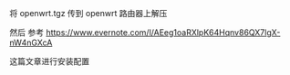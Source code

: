 将 openwrt.tgz 传到 openwrt 路由器上解压

然后 参考 https://www.evernote.com/l/AEeg1oaRXlpK64Hqnv86QX7lgX-nW4nGXcA

这篇文章进行安装配置